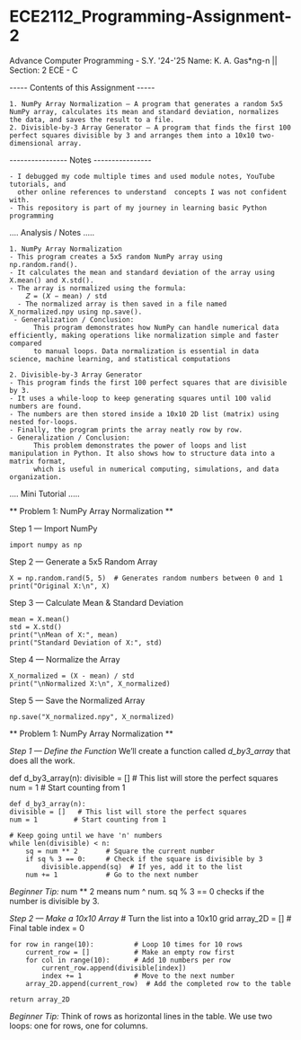 # ECE2112_Programming-Assignment-2
Advance Computer Programming - S.Y. '24-'25  Name: K. A. Gas*ng-n || Section: 2 ECE - C

----- Contents of this Assignment ----- 
    
    1. NumPy Array Normalization – A program that generates a random 5x5 NumPy array, calculates its mean and standard deviation, normalizes the data, and saves the result to a file.
    2. Divisible-by-3 Array Generator – A program that finds the first 100 perfect squares divisible by 3 and arranges them into a 10x10 two-dimensional array.   
---------------- Notes ----------------
    
    - I debugged my code multiple times and used module notes, YouTube tutorials, and 
      other online references to understand  concepts I was not confident with.
    - This repository is part of my journey in learning basic Python programming

 .... Analysis / Notes .....
    
    1. NumPy Array Normalization
    - This program creates a 5x5 random NumPy array using np.random.rand().
    - It calculates the mean and standard deviation of the array using X.mean() and X.std().
    - The array is normalized using the formula:
        𝑍 = (𝑋 − mean) / std
	​  - The normalized array is then saved in a file named X_normalized.npy using np.save().
     - Generalization / Conclusion:
          This program demonstrates how NumPy can handle numerical data efficiently, making operations like normalization simple and faster compared 
          to manual loops. Data normalization is essential in data science, machine learning, and statistical computations

    2. Divisible-by-3 Array Generator
    - This program finds the first 100 perfect squares that are divisible by 3.
    - It uses a while-loop to keep generating squares until 100 valid numbers are found.
    - The numbers are then stored inside a 10x10 2D list (matrix) using nested for-loops.
    - Finally, the program prints the array neatly row by row.
    - Generalization / Conclusion:
          This problem demonstrates the power of loops and list manipulation in Python. It also shows how to structure data into a matrix format, 
          which is useful in numerical computing, simulations, and data organization.


 .... Mini Tutorial .....

** Problem 1: NumPy Array Normalization **

Step 1 — Import NumPy 

	import numpy as np

Step 2 — Generate a 5x5 Random Array

	X = np.random.rand(5, 5)  # Generates random numbers between 0 and 1
	print("Original X:\n", X)

Step 3 — Calculate Mean & Standard Deviation

	mean = X.mean()
	std = X.std()
	print("\nMean of X:", mean)
	print("Standard Deviation of X:", std)

Step 4 — Normalize the Array

	X_normalized = (X - mean) / std
	print("\nNormalized X:\n", X_normalized)

Step 5 — Save the Normalized Array

	np.save("X_normalized.npy", X_normalized)

** Problem 1: NumPy Array Normalization **

*Step 1 — Define the Function*
We’ll create a function called *d_by3_array* that does all the work.

def d_by3_array(n):
    divisible = []   # This list will store the perfect squares
    num = 1         # Start counting from 1

    def d_by3_array(n):
    divisible = []   # This list will store the perfect squares
    num = 1         # Start counting from 1

    # Keep going until we have 'n' numbers
    while len(divisible) < n:
        sq = num ** 2       # Square the current number
        if sq % 3 == 0:     # Check if the square is divisible by 3
            divisible.append(sq)  # If yes, add it to the list
        num += 1            # Go to the next number

*Beginner Tip:*
num ** 2 means num ^ num.
sq % 3 == 0 checks if the number is divisible by 3.

*Step 2 — Make a 10x10 Array*
    # Turn the list into a 10x10 grid
    array_2D = []       # Final table
    index = 0

    for row in range(10):          # Loop 10 times for 10 rows
        current_row = []           # Make an empty row first
        for col in range(10):      # Add 10 numbers per row
            current_row.append(divisible[index])
            index += 1             # Move to the next number
        array_2D.append(current_row)  # Add the completed row to the table

    return array_2D
*Beginner Tip:*
Think of rows as horizontal lines in the table.
We use two loops: one for rows, one for columns.


